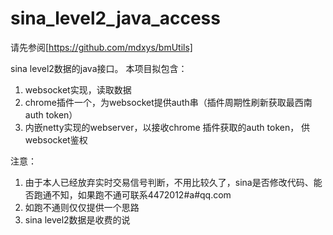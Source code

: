 # sina_level2_java_access
请先参阅[https://github.com/mdxys/bmUtils]


sina level2数据的java接口。
本项目拟包含：
1. websocket实现，读取数据
2. chrome插件一个，为websocket提供auth串（插件周期性刷新获取最西南auth token）
3. 内嵌netty实现的webserver，以接收chrome 插件获取的auth token， 供websocket鉴权

注意：
1. 由于本人已经放弃实时交易信号判断，不用比较久了，sina是否修改代码、能否跑通不知，如果跑不通可联系4472012#a#qq.com
2. 如跑不通则仅仅提供一个思路
3. sina level2数据是收费的说
	